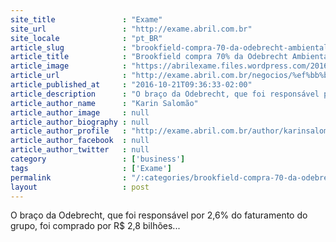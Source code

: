 ```yaml
---
site_title               : "Exame"
site_url                 : "http://exame.abril.com.br"
site_locale              : "pt_BR"
article_slug             : "brookfield-compra-70-da-odebrecht-ambiental-diz-jornal"
article_title            : "﻿﻿Brookfield compra 70% da Odebrecht Ambiental, diz jornal"
article_image            : "https://abrilexame.files.wordpress.com/2016/10/estac3a7c3a3o-de-tratamento-aquapolo-da-odebrecht-ambiental.jpg?quality=70&strip=all&w=1024"
article_url              : "http://exame.abril.com.br/negocios/%ef%bb%bf%ef%bb%bfbrookfield-compra-odebrecht-ambiental/"
article_published_at     : "2016-10-21T09:36:33-02:00"
article_description      : "O braço da Odebrecht, que foi responsável por 2,6% do faturamento do grupo, foi comprado por R$ 2,8 bilhões..."
article_author_name      : "Karin Salomão"
article_author_image     : null
article_author_biography : null
article_author_profile   : "http://exame.abril.com.br/author/karinsalomaoexame/"
article_author_facebook  : null
article_author_twitter   : null
category                 : ['business']
tags                     : ['Exame']
permalink                : "/:categories/brookfield-compra-70-da-odebrecht-ambiental-diz-jornal/"
layout                   : post
---
```


O braço da Odebrecht, que foi responsável por 2,6% do faturamento do grupo, foi comprado por R$ 2,8 bilhões...
